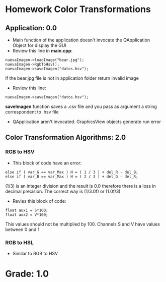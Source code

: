 # Homework Color Transformations

## Application: 0.0

* Main function of the application doesn't invocate the QApplication Object for display the GUI
* Review this line in __main.cpp__:

```
nuevaImagen->loadImage("bear.jpg");
nuevaImagen->RgbToHsv();
nuevaImagen->saveImagen("datos.hsv");
```
 
If the bear.jpg file is not in application folder return invalid image

* Review this line:

```
nuevaImagen->saveImagen("datos.hsv");
```

__saveImagen__ function saves a .csv file and you pass as argument a string correspondent to .hsv file

* QApplication aren't invocated. GraphicsView objects generate run error

## Color Transformation Algorithms: 2.0

### RGB to HSV

* This block of code have an error:

```
else if ( var_G == var_Max ) H = ( 1 / 3 ) + del_R - del_B;
else if ( var_B == var_Max ) H = ( 2 / 3 ) + del_G - del_R;

```
 
(1/3) is an integer division and the result is 0.0 therefore there is a loss in decimal precision. The correct way is (1/3.0f) or (1.0f/3)

* Revies this block of code:

```
float aux1 = S*100;
float aux2 = V*100;
```

This values should not be multiplied by 100. Channels S and V have values between 0 and 1

### RGB to HSL

* Similar to RGB to HSV

# Grade: 1.0